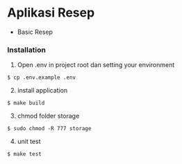 # Aplikasi Resep

- Basic Resep

### Installation

1) Open .env in project root dan setting your environment
```
$ cp .env.example .env
```
2) install application
```
$ make build
```
3) chmod folder storage
```
$ sudo chmod -R 777 storage
```
4) unit test
```
$ make test
```